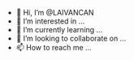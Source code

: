 - 👋 Hi, I’m @LAIVANCAN
- 👀 I’m interested in ...
- 🌱 I’m currently learning ...
- 💞️ I’m looking to collaborate on ...
- 📫 How to reach me ...

<!---
LAIVANCAN/LAIVANCAN is a ✨ special ✨ repository because its `README.md` (this file) appears on your GitHub profile.
You can click the Preview link to take a look at your changes.
--->
